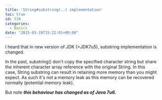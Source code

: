 ```yaml
---
title: 'String#substring(..) implementation'
toc: true
id: 530
categories:
  - Basics
date: "2015-03-19T15:22:01+00:00"
---
```


I heard that in new version of JDK (&gt;JDK7u5), substring implementation is changed.

In the past, substring() don't copy the specified character string but share the inherent character array reference with the original String. In this case, String substring can result in retaining more memory than you might expect. As such it's not a memory leak as this memory can be recovered normally (potential memory leak).

But note _**this behaviour has changed as of Java 7u6.**_
